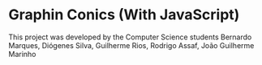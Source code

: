 # Graphin Conics (With JavaScript)
This project was developed by the Computer Science students 
Bernardo Marques, 
Diógenes Silva, 
Guilherme Rios, 
Rodrigo Assaf, 
João Guilherme Marinho 